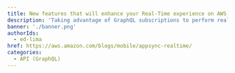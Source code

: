 ```yaml
---
title: New features that will enhance your Real-Time experience on AWS AppSync
description: 'Taking advantage of GraphQL subscriptions to perform real-time operations, AppSync can push data to clients that choose to listen to specific events from the backend. This means that you can easily and effortlessly make any supported data source in AWS AppSync real-time with connection management handled automatically between the client and the service. '
banner: './banner.png'
authorIds:
  - ed-lima
href: https://aws.amazon.com/blogs/mobile/appsync-realtime/
categories:
  - API (GraphQL)
---
```

